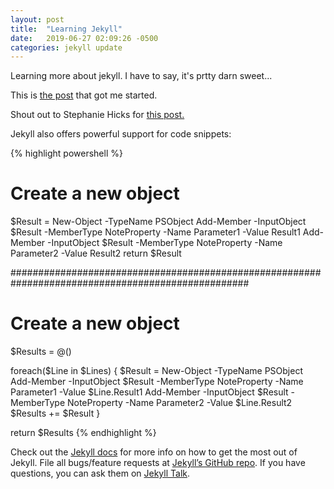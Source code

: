 ```yaml
---
layout: post
title:  "Learning Jekyll"
date:   2019-06-27 02:09:26 -0500
categories: jekyll update
---
```

Learning more about jekyll. I have to say, it's prtty darn sweet...

This is [the post](http://jmcglone.com/guides/github-pages/) that got me started.

Shout out to Stephanie Hicks for [this post.](http://www.stephaniehicks.com/githubPages_tutorial/pages/githubpages-jekyll.html)

Jekyll also offers powerful support for code snippets:

{% highlight powershell %}
# Create a new object
$Result = New-Object -TypeName PSObject
Add-Member -InputObject $Result -MemberType NoteProperty -Name Parameter1 -Value Result1
Add-Member -InputObject $Result -MemberType NoteProperty -Name Parameter2 -Value Result2
return $Result

###################################################################################################

# Create a new object
$Results = @()

foreach($Line in $Lines)
{
    $Result = New-Object -TypeName PSObject
    Add-Member -InputObject $Result -MemberType NoteProperty -Name Parameter1 -Value $Line.Result1
    Add-Member -InputObject $Result -MemberType NoteProperty -Name Parameter2 -Value $Line.Result2
    $Results += $Result
}

return $Results
{% endhighlight %}

Check out the [Jekyll docs][jekyll-docs] for more info on how to get the most out of Jekyll. File all bugs/feature requests at [Jekyll’s GitHub repo][jekyll-gh]. If you have questions, you can ask them on [Jekyll Talk][jekyll-talk].

[jekyll-docs]: https://jekyllrb.com/docs/home
[jekyll-gh]:   https://github.com/jekyll/jekyll
[jekyll-talk]: https://talk.jekyllrb.com/
